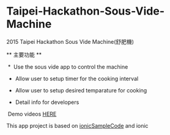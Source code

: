 # Taipei-Hackathon-Sous-Vide-Machine
2015 Taipei Hackathon Sous Vide Machine(舒肥機)

** 主要功能 **

  *  Use the sous vide app to control the machine

  *  Allow user to setup timer for the cooking interval

  *  Allow user to setup desired temparature for cooking

  *  Detail info for developers
  
  Demo videos [HERE][youtube]
  
  This app project is based on [ionicSampleCode][src] and ionic
  
  [src]:https://github.com/ultralabed/ionicUsefulSampleCode
  [youtube]:https://www.youtube.com/watch?v=P_Kmgv4FEdA
  
